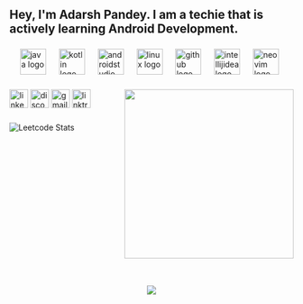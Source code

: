 <h2 align="left">Hey, I'm Adarsh Pandey. I am a techie that is actively learning Android Development.</h2>

###

<div align="left">
  <img width="15" />
  <img src="https://skillicons.dev/icons?i=java" height="46" alt="java logo"  />
  <img width="15" />
  <img src="https://skillicons.dev/icons?i=kotlin" height="46" alt="kotlin logo"  />
  <img width="15" />
  <img src="https://skillicons.dev/icons?i=androidstudio" height="46" alt="androidstudio logo"  />
  <img width="15" />
  <img src="https://skillicons.dev/icons?i=linux" height="46" alt="linux logo"  />
  <img width="15" />
  <img src="https://skillicons.dev/icons?i=github" height="46" alt="github logo"  />
  <img width="15" />
  <img src="https://skillicons.dev/icons?i=idea" height="46" alt="intellijidea logo"  />
  <img width="15" />
  <img src="https://skillicons.dev/icons?i=neovim" height="46" alt="neovim logo"  />
</div>

###

<img align="right" height="300" src="https://i.pinimg.com/originals/f3/1b/57/f31b57364bdd0342899b8bcad2d24f26.jpg"  />


###

<div align="left">
  <img src="https://img.shields.io/static/v1?message=LinkedIn&logo=linkedin&label=&color=0077B5&logoColor=white&labelColor=&style=for-the-badge" height="33" alt="linkedin logo"  />
  <img src="https://img.shields.io/static/v1?message=Discord&logo=discord&label=&color=7289DA&logoColor=white&labelColor=&style=for-the-badge" height="33" alt="discord logo"  />
  <img src="https://img.shields.io/static/v1?message=Gmail&logo=gmail&label=&color=D14836&logoColor=white&labelColor=&style=for-the-badge" height="33" alt="gmail logo"  />
  <img src="https://img.shields.io/static/v1?message=Linktree&logo=linktree&label=&color=1de9b6&logoColor=white&labelColor=&style=for-the-badge" height="33" alt="linktree logo"  />
</div>

###
![Leetcode Stats](https://leetcard.jacoblin.cool/adarshpandey18?theme=dark&font=Roboto)
<br clear="both">
<br>
<br>

<div align="center">
  <img src="https://profile-counter.glitch.me/adarshpandey18/count.svg?"  />
</div>

###
